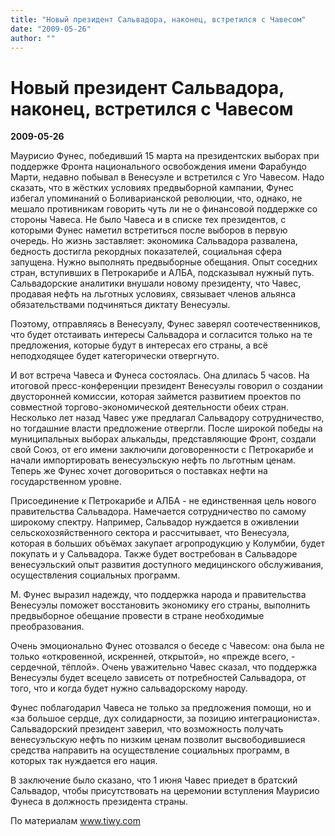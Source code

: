 ```yaml
---
title: "Новый президент Сальвадора, наконец, встретился с Чавесом"
date: "2009-05-26"
author: ""
---
```


# Новый президент Сальвадора, наконец, встретился с Чавесом

**2009-05-26** 

Маурисио Фунес, победивший 15 марта на президентских выборах при поддержке Фронта национального освобождения имени Фарабундо Марти, недавно побывал в Венесуэле и встретился с Уго Чавесом. Надо сказать, что в жёстких условиях предвыборной кампании, Фунес избегал упоминаний о Боливарианской революции, что, однако, не мешало противникам говорить чуть ли не о финансовой поддержке со стороны Чавеса. Не было Чавеса и в списке тех президентов, с которыми Фунес наметил встретиться после выборов в первую очередь. Но жизнь заставляет: экономика Сальвадора развалена, бедность достигла рекордных показателей, социальная сфера запущена. Нужно выполнять предвыборные обещания. Опыт соседних стран, вступивших в Петрокарибе и АЛБА, подсказывал нужный путь. Сальвадорские аналитики внушали новому президенту, что Чавес, продавая нефть на льготных условиях, связывает членов альянса обязательствами подчиняться диктату Венесуэлы.

Поэтому, отправляясь в Венесуэлу, Фунес заверял соотечественников, что будет отстаивать интересы Сальвадора и согласится только на те предложения, которые будут в интересах его страны, а всё неподходящее будет категорически отвергнуто.

И вот встреча Чавеса и Фунеса состоялась. Она длилась 5 часов. На итоговой пресс-конференции президент Венесуэлы говорил о создании двусторонней комиссии, которая займется развитием проектов по совместной торгово-экономической деятельности обеих стран. Несколько лет назад Чавес уже предлагал Сальвадору сотрудничество, но тогдашние власти предложение отвергли. После широкой победы на муниципальных выборах алькальды, представляющие Фронт, создали свой Союз, от его имени заключили договоренности с Петрокарибе и начали импортировать венесуэльскую нефть по льготным ценам. Теперь же Фунес хочет договориться о поставках нефти на государственном уровне.

Присоединение к Петрокарибе и АЛБА - не единственная цель нового правительства Сальвадора. Намечается сотрудничество по самому широкому спектру. Например, Сальвадор нуждается в оживлении сельскохозяйственного сектора и рассчитывает, что Венесуэла, которая в больших объёмах закупает агропродукцию у Колумбии, будет покупать и у Сальвадора. Также будет востребован в Сальвадоре венесуэльский опыт развития доступного медицинского обслуживания, осуществления социальных программ.

М. Фунес выразил надежду, что поддержка народа и правительства Венесуэлы поможет восстановить экономику его страны, выполнить предвыборное обещание провести в стране необходимые преобразования.

Очень эмоционально Фунес отозвался о беседе с Чавесом: она была не только «откровенной, искренней, открытой», но «прежде всего, - сердечной, тёплой». Очень уважительно Чавес сказал, что поддержка Венесуэлы будет всецело зависеть от потребностей Сальвадора, от того, что и когда будет нужно сальвадорскому народу.

Фунес поблагодарил Чавеса не только за предложения помощи, но и «за большое сердце, дух солидарности, за позицию интеграциониста». Сальвадорский президент заверил, что возможность получать венесуэльскую нефть по низким ценам позволит высвободившиеся средства направить на осуществление социальных программ, в которых так нуждается его нация.

В заключение было сказано, что 1 июня Чавес приедет в братский Сальвадор, чтобы присутствовать на церемонии вступления Маурисио Фунеса в должность президента страны.

По материалам www.tiwy.com